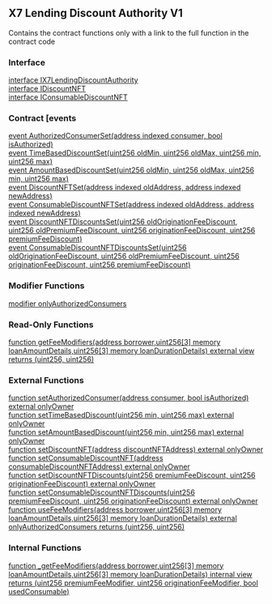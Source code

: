 ## X7 Lending Discount Authority V1

Contains the contract functions only with a link to the full function in the contract code

### Interface

[interface IX7LendingDiscountAuthority](/contracts/contract-source-code/X7LendingDiscountAuthorityV1.sol#L148)\
[interface IDiscountNFT](/contracts/contract-source-code/X7LendingDiscountAuthorityV1.sol#L162)\
[interface IConsumableDiscountNFT](/contracts/contract-source-code/X7LendingDiscountAuthorityV1.sol#L166)

### Contract [events

[event AuthorizedConsumerSet(address indexed consumer, bool isAuthorized)](/contracts/contract-source-code/X7LendingDiscountAuthorityV1.sol#L196)\
[event TimeBasedDiscountSet(uint256 oldMin, uint256 oldMax, uint256 min, uint256 max)](/contracts/contract-source-code/X7LendingDiscountAuthorityV1.sol#L197)\
[event AmountBasedDiscountSet(uint256 oldMin, uint256 oldMax, uint256 min, uint256 max)](/contracts/contract-source-code/X7LendingDiscountAuthorityV1.sol#L198)\
[event DiscountNFTSet(address indexed oldAddress, address indexed newAddress)](/contracts/contract-source-code/X7LendingDiscountAuthorityV1.sol#L199)\
[event ConsumableDiscountNFTSet(address indexed oldAddress, address indexed newAddress)](/contracts/contract-source-code/X7LendingDiscountAuthorityV1.sol#L200)\
[event DiscountNFTDiscountsSet(uint256 oldOriginationFeeDiscount, uint256 oldPremiumFeeDiscount, uint256 originationFeeDiscount, uint256 premiumFeeDiscount)](/contracts/contract-source-code/X7LendingDiscountAuthorityV1.sol#L201)\
[event ConsumableDiscountNFTDiscountsSet(uint256 oldOriginationFeeDiscount, uint256 oldPremiumFeeDiscount, uint256 originationFeeDiscount, uint256 premiumFeeDiscount)](/contracts/contract-source-code/X7LendingDiscountAuthorityV1.sol#L202)

### Modifier Functions

[modifier onlyAuthorizedConsumers](/contracts/contract-source-code/X7LendingDiscountAuthorityV1.sol#L211)

### Read-Only Functions

[function getFeeModifiers(address borrower,uint256[3] memory loanAmountDetails,uint256[3] memory loanDurationDetails) external view returns (uint256, uint256)](/contracts/contract-source-code/X7LendingDiscountAuthorityV1.sol#L278)

### External Functions

[function setAuthorizedConsumer(address consumer, bool isAuthorized) external onlyOwner](/contracts/contract-source-code/X7LendingDiscountAuthorityV1.sol#L216)\
[function setTimeBasedDiscount(uint256 min, uint256 max) external onlyOwner](/contracts/contract-source-code/X7LendingDiscountAuthorityV1.sol#L222)\
[function setAmountBasedDiscount(uint256 min, uint256 max) external onlyOwner](/contracts/contract-source-code/X7LendingDiscountAuthorityV1.sol#L231)\
[function setDiscountNFT(address discountNFTAddress) external onlyOwner](/contracts/contract-source-code/X7LendingDiscountAuthorityV1.sol#L240)\
[function setConsumableDiscountNFT(address consumableDiscountNFTAddress) external onlyOwner](/contracts/contract-source-code/X7LendingDiscountAuthorityV1.sol#L247)\
[function setDiscountNFTDiscounts(uint256 premiumFeeDiscount, uint256 originationFeeDiscount) external onlyOwner](/contracts/contract-source-code/X7LendingDiscountAuthorityV1.sol#L254)\
[function setConsumableDiscountNFTDiscounts(uint256 premiumFeeDiscount, uint256 originationFeeDiscount) external onlyOwner](/contracts/contract-source-code/X7LendingDiscountAuthorityV1.sol#L266)\
[function useFeeModifiers(address borrower,uint256[3] memory loanAmountDetails,uint256[3] memory loanDurationDetails) external onlyAuthorizedConsumers returns (uint256, uint256)](/contracts/contract-source-code/X7LendingDiscountAuthorityV1.sol#L292)

### Internal Functions

[function \_getFeeModifiers(address borrower,uint256[3] memory loanAmountDetails,uint256[3] memory loanDurationDetails) internal view returns (uint256 premiumFeeModifier, uint256 originationFeeModifier, bool usedConsumable)](/contracts/contract-source-code/X7LendingDiscountAuthorityV1.sol#L310)

